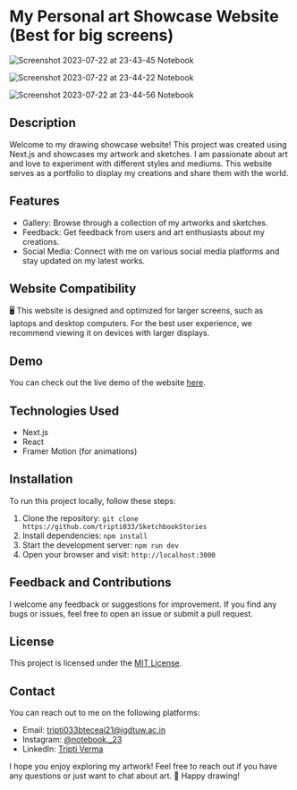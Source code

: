 # My Personal art Showcase Website (Best for big screens)


![Screenshot 2023-07-22 at 23-43-45 Notebook](https://github.com/tripti033/SketchbookStories/assets/107789391/18638d2c-081c-43fe-a5a8-edc50a592bd1)

![Screenshot 2023-07-22 at 23-44-22 Notebook](https://github.com/tripti033/SketchbookStories/assets/107789391/d5050ac7-d3c2-4009-9187-eff15c0d4a3b)

![Screenshot 2023-07-22 at 23-44-56 Notebook](https://github.com/tripti033/SketchbookStories/assets/107789391/c40b7dde-d800-4397-98d4-201f326bd775)

## Description

Welcome to my drawing showcase website! This project was created using Next.js and showcases my artwork and sketches. I am passionate about art and love to experiment with different styles and mediums. This website serves as a portfolio to display my creations and share them with the world.

## Features

- Gallery: Browse through a collection of my artworks and sketches.
- Feedback: Get feedback from users and art enthusiasts about my creations.
- Social Media: Connect with me on various social media platforms and stay updated on my latest works.

## Website Compatibility

🖥️ This website is designed and optimized for larger screens, such as laptops and desktop computers. For the best user experience, we recommend viewing it on devices with larger displays.

## Demo

You can check out the live demo of the website [here](https://sketchbookstories.on.fleek.co/).

## Technologies Used

- Next.js
- React
- Framer Motion (for animations)

## Installation

To run this project locally, follow these steps:

1. Clone the repository: `git clone https://github.com/tripti033/SketchbookStories`
2. Install dependencies: `npm install`
3. Start the development server: `npm run dev`
4. Open your browser and visit: `http://localhost:3000`

## Feedback and Contributions

I welcome any feedback or suggestions for improvement. If you find any bugs or issues, feel free to open an issue or submit a pull request.

## License

This project is licensed under the [MIT License](link-to-your-license-file).

## Contact

You can reach out to me on the following platforms:

- Email: tripti033bteceai21@igdtuw.ac.in
- Instagram: [@notebook._23](https://www.instagram.com/notebook._23/)
- LinkedIn: [Tripti Verma](https://www.linkedin.com/in/tripti-verma-68050122b)

I hope you enjoy exploring my artwork! Feel free to reach out if you have any questions or just want to chat about art. 🎨 Happy drawing!

